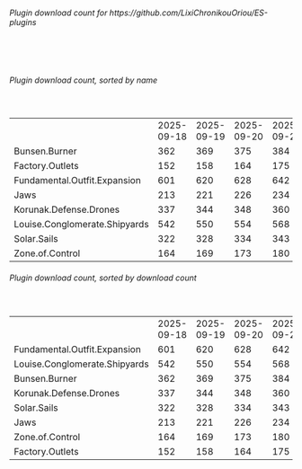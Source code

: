 <h6>Plugin download count for https://github.com/LixiChronikouOriou/ES-plugins</h6><br>
<br>
<h6>Plugin download count, sorted by name</h6><sub><sup><br>
<table>
	<tr>
		<td></td>
		<td>2025-09-18</td>
		<td>2025-09-19</td>
		<td>2025-09-20</td>
		<td>2025-09-21</td>
		<td>2025-09-22</td>
		<td>2025-09-23</td>
		<td>2025-09-24</td>
		<td>today +</td>
	</tr>
	<tr>
		<td>Bunsen.Burner</td>
		<td>362</td>
		<td>369</td>
		<td>375</td>
		<td>384</td>
		<td>390</td>
		<td>395</td>
		<td>398</td>
		<td>+ 3</td>
	</tr>
	<tr>
		<td>Factory.Outlets</td>
		<td>152</td>
		<td>158</td>
		<td>164</td>
		<td>175</td>
		<td>180</td>
		<td>189</td>
		<td>192</td>
		<td>+ 3</td>
	</tr>
	<tr>
		<td>Fundamental.Outfit.Expansion</td>
		<td>601</td>
		<td>620</td>
		<td>628</td>
		<td>642</td>
		<td>649</td>
		<td>660</td>
		<td>663</td>
		<td>+ 3</td>
	</tr>
	<tr>
		<td>Jaws</td>
		<td>213</td>
		<td>221</td>
		<td>226</td>
		<td>234</td>
		<td>239</td>
		<td>246</td>
		<td>250</td>
		<td>+ 4</td>
	</tr>
	<tr>
		<td>Korunak.Defense.Drones</td>
		<td>337</td>
		<td>344</td>
		<td>348</td>
		<td>360</td>
		<td>365</td>
		<td>370</td>
		<td>373</td>
		<td>+ 3</td>
	</tr>
	<tr>
		<td>Louise.Conglomerate.Shipyards</td>
		<td>542</td>
		<td>550</td>
		<td>554</td>
		<td>568</td>
		<td>574</td>
		<td>579</td>
		<td>582</td>
		<td>+ 3</td>
	</tr>
	<tr>
		<td>Solar.Sails</td>
		<td>322</td>
		<td>328</td>
		<td>334</td>
		<td>343</td>
		<td>348</td>
		<td>355</td>
		<td>360</td>
		<td>+ 5</td>
	</tr>
	<tr>
		<td>Zone.of.Control</td>
		<td>164</td>
		<td>169</td>
		<td>173</td>
		<td>180</td>
		<td>186</td>
		<td>193</td>
		<td>196</td>
		<td>+ 3</td>
	</tr>
</table>
</sub></sup>
<h6>Plugin download count, sorted by download count</h6><sub><sup><br>
<table>
	<tr>
		<td></td>
		<td>2025-09-18</td>
		<td>2025-09-19</td>
		<td>2025-09-20</td>
		<td>2025-09-21</td>
		<td>2025-09-22</td>
		<td>2025-09-23</td>
		<td>2025-09-24</td>
		<td>today +</td>
	</tr>
	<tr>
		<td>Fundamental.Outfit.Expansion</td>
		<td>601</td>
		<td>620</td>
		<td>628</td>
		<td>642</td>
		<td>649</td>
		<td>660</td>
		<td>663</td>
		<td>+ 3</td>
	</tr>
	<tr>
		<td>Louise.Conglomerate.Shipyards</td>
		<td>542</td>
		<td>550</td>
		<td>554</td>
		<td>568</td>
		<td>574</td>
		<td>579</td>
		<td>582</td>
		<td>+ 3</td>
	</tr>
	<tr>
		<td>Bunsen.Burner</td>
		<td>362</td>
		<td>369</td>
		<td>375</td>
		<td>384</td>
		<td>390</td>
		<td>395</td>
		<td>398</td>
		<td>+ 3</td>
	</tr>
	<tr>
		<td>Korunak.Defense.Drones</td>
		<td>337</td>
		<td>344</td>
		<td>348</td>
		<td>360</td>
		<td>365</td>
		<td>370</td>
		<td>373</td>
		<td>+ 3</td>
	</tr>
	<tr>
		<td>Solar.Sails</td>
		<td>322</td>
		<td>328</td>
		<td>334</td>
		<td>343</td>
		<td>348</td>
		<td>355</td>
		<td>360</td>
		<td>+ 5</td>
	</tr>
	<tr>
		<td>Jaws</td>
		<td>213</td>
		<td>221</td>
		<td>226</td>
		<td>234</td>
		<td>239</td>
		<td>246</td>
		<td>250</td>
		<td>+ 4</td>
	</tr>
	<tr>
		<td>Zone.of.Control</td>
		<td>164</td>
		<td>169</td>
		<td>173</td>
		<td>180</td>
		<td>186</td>
		<td>193</td>
		<td>196</td>
		<td>+ 3</td>
	</tr>
	<tr>
		<td>Factory.Outlets</td>
		<td>152</td>
		<td>158</td>
		<td>164</td>
		<td>175</td>
		<td>180</td>
		<td>189</td>
		<td>192</td>
		<td>+ 3</td>
	</tr>
</table>
</sub></sup>
